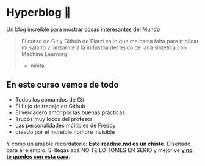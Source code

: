 # Hyperblog 💚
Un blog increíble para mostrar [ cosas interesantes](https://www.google.com/url?sa=i&url=https%3A%2F%2Fblog.aulaformativa.com%2Fventajas-usar-fotografias-banco-de-imagenes-de-pago%2F&psig=AOvVaw3aWgipu1PzUJssn8YLxm38&ust=1653742423123000&source=images&cd=vfe&ved=0CAkQjRxqFwoTCOC0ruLc__cCFQAAAAAdAAAAABAD) del [Mundo](https://www.google.com/url?sa=i&url=https%3A%2F%2Fes.wikipedia.org%2Fwiki%2FMundo&psig=AOvVaw182T_xQZAhltPAiSrUGXK9&ust=1653742488397000&source=images&cd=vfe&ved=0CAkQjRxqFwoTCLj4o4Dd__cCFQAAAAAdAAAAABAD)
> El curso de Git y Github de Platzi es lo que me hacía falta para triplicar mi salario y lanzarme a la industria del tejido de lana sintética con Machine Learning
> - niñita

## En este curso vemos de todo
* Todos los comandos de Git
* El flujo de trabajo en Github
* El verdadero amor por las buenas prácticas
* Trucos muy locos del profesor
* Las personalidades múltiples de Freddy
* creado por el increible hombre invisible

Y como un amable recordatorio: **Este readme.md es un chiste**.  Diseñado para el ejemplo. Si llegas acá NO TE LO TOMES EN SERIO y mejor ve [**y no te quedes con esta cara**](https://www.google.com/url?sa=i&url=https%3A%2F%2Fm.facebook.com%2Fphoto%2F%3Ffbid%3D758598657554600%26set%3Decnf.100063815675819&psig=AOvVaw0i4W7gait4F0xVl8PUjZ9b&ust=1653742559555000&source=images&cd=vfe&ved=0CAkQjRxqFwoTCJDul6fd__cCFQAAAAAdAAAAABAD).
